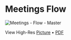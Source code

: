 # Meetings Flow

<img src="/images/meetings/flow/meetings-00-flow-master.png" alt="Meetings - Flow - Master" loading="lazy">

View High-Res [Picture](/images/meetings/flow/meetings-00-flow-master.png) • [PDF](/images/meetings/flow/meetings-00-flow-master.pdf)